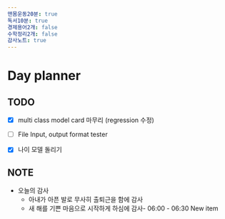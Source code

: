 ```yaml
---
맨몸운동20분: true
독서10분: true
경제용어2개: false
수학정리2개: false
감사노트: true
---
```


# Day planner




## TODO 
- [x] multi class model card 마무리 (regression 수정)
- [ ] File Input, output format tester
- [x] 나이 모델 돌리기 


## NOTE
- 오늘의 감사
	- 아내가 아픈 발로 무사히 출퇴근을 함에 감사
	- 새 해를 기쁜 마음으로 시작하게 하심에 감사- 06:00 - 06:30 New item